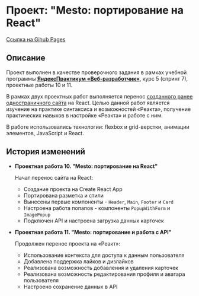 # Проект: "Mesto: портирование на React"
[Ссылка на Gihub Pages](https://maxrmnk.github.io/mesto-react/)

## Описание
Проект выполнен в качестве проверочного задания в рамках учебной программы **[ЯндексПрактикум «Веб-разработчик»](https://practicum.yandex.ru/web/)**, курс 5 (спринт 7), проектные работы 10 и 11.

В рамках двух проектных работ выполняется перенос [созданного ранее одностраничного сайта](https://github.com/MaxRMNK/mesto) на React. Целью данной работ является изучение на практике синтаксиса и возможностей «Реакта», получение практических навыков в настройке «Реакта» и работе с ним.

В работе использовались технологии: flexbox и grid-верстки, анимации элементов, JavaScript и React.

## История изменений
* **Проектная работа 10. "Mesto: портирование на React"**

  Начат перенос сайта на React:
  - Создание проекта на Create React App
  - Портирована разметка и стили
  - Вынесены первые компоненты - `Header`, `Main`, `Footer` и `Card`
  - Настроена работа попапов - компоненты `PopupWithForm` и `ImagePopup`
  - Подключен API и настроена загрузка данных карточек

* **Проектная работа 11. "Mesto: портирование и работа с API"**

  Продолжен перенос проекта на «Реакт»:
  - Использование контекста для доступа к данным пользователя
  - Добавлена поддержка лайков и дизлайков
  - Реализована возможность добавления и удаления карточек
  - Реализована возможность редактирования профиля и аватара пользователя
  - Настроено сохранение данных в API


